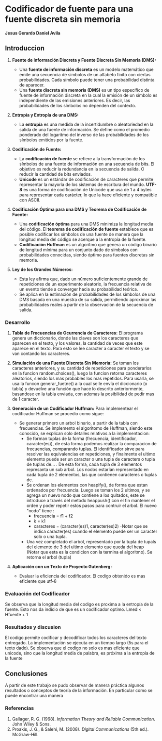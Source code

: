 # Codificador de fuente para una fuente discreta sin memoria
#### Jesus Gerardo Daniel Avila


## Introduccion

1. **Fuente de Información Discreta y Fuente Discreta Sin Memoria (DMS):**
   - Una **fuente de información discreta** es un modelo matemático que emite una secuencia de símbolos de un alfabeto finito con ciertas probabilidades. Cada símbolo puede tener una probabilidad distinta de aparecer.
   - Una **fuente discreta sin memoria (DMS)** es un tipo específico de fuente de información discreta en la cual la emisión de un símbolo es independiente de las emisiones anteriores. Es decir, las probabilidades de los símbolos no dependen del contexto.

2. **Entropía y Entropía de una DMS:**
   - La **entropía** es una medida de la incertidumbre o aleatoriedad en la salida de una fuente de información. Se define como el promedio ponderado del logaritmo del inverso de las probabilidades de los símbolos emitidos por la fuente.

3. **Codificación de Fuente:**
   - La **codificación de fuente** se refiere a la transformación de los símbolos de una fuente de información en una secuencia de bits.
    El objetivo es reducir la redundancia en la secuencia de salida. O reducir la cantidad de bits enviados.
   - **Unicode** es un estándar de codificación de caracteres que permite representar la mayoría de los sistemas de escritura del mundo. **UTF-8** es una forma de codificación de Unicode que usa de 1 a 4 bytes para representar cada carácter, lo que la hace eficiente y compatible con ASCII.

4. **Codificación Óptima para una DMS y Teorema de Codificación de Fuente:**
   - Una **codificación óptima** para una DMS minimiza la longitud media del código. El **teorema de codificación de fuente** establece que es posible codificar los símbolos de una fuente de manera que la longitud media del código se acerque a la entropía de la fuente.
   - **Codificación Huffman** es un algoritmo que genera un código binario de longitud mínima para un conjunto dado de símbolos con probabilidades conocidas, siendo óptimo para fuentes discretas sin memoria.

5. **Ley de los Grandes Números:**
   - Esta ley afirma que, dado un número suficientemente grande de repeticiones de un experimento aleatorio, la frecuencia relativa de un evento tiende a converger hacia su probabilidad teórica.
   - Se aplica en la estimación de probabilidades de los símbolos de una DMS basada en una muestra de su salida, permitiendo aproximar las probabilidades reales a partir de la observación de la secuencia de salida.



### Desarrollo

1. **Tabla de Frecuencias de Ocurrencia de Caracteres:**
   El programa genera un diccionario, donde las claves son los caracteres que aparecen en el texto, y los valores, la cantidad de veces que este aparece en el texto. Para esto se lee caracter a caracter el texto y se van contando los caracteres.

2. **Simulación de una Fuente Discreta Sin Memoria:**
   Se toman los caracteres anteriores, y su cantidad de repeticiones para ponderarlos en la funcion random.choices(), luego la funcion retorna caracteres aleatorios, siendo los mas probables los mas repetidos. Para usarla, se usa la funcon generar_fuetne() a la cual se le envía el diccionario (o tabla) y devuelve una función que hace lo descrito anteriormente, basandose en la tabla enviada, con ademas la posibilidad de pedir mas de 1 caracter.
3. **Generación de un Codificador Huffman:**
   Para implementear el codificador Huffman se procedio como sigue:
      * Se generar primero un arbol binario, a partir de la tabla con frecuencias. Se implemento el algoritomo de Huffman, siendo este conocido, se explican solo detalles relativos a la implementacion:
         * Se forman tuplas de la forma (frecuencia, identificador, caracter(es)), de esta forma podemos realizar la comparacion de frecuencias, comparando tuplas. El identificador sirve para resolver las equivalencias en repeticiones, y finalmente el ultimo elemento puede ser un caracter o una tupla de caracters o tupla de tuplas de... . De esta forma, cada tupla de 3 elementos represanta un sub arbol. Los nodos estarían representado en cada tupla de 2 elementos, las que contienen caracteres o tuplas de. 
         * Se ordenan los elementos con heapify(), de forma que estan ordenados por frecuencia. Luego se toman los 2 ultimos, y se agrega un nuevo nodo que contiene a los quitados, este se introduce a través del metodo heappush()
         con el fin mantener el orden y poder repetir estos pasos para contruir el arbol. El nuevo "nodo" tiene :
            * frecuencia = f1 + f2
            * k = k1
            * caracteres = (caracter(es)1, caracter(es)2)
            -Notar que se indica caracter(es) cuando el elemento puede ser un caracter solo o una tupla.
         * Una vez completado el arbol, representado por la tupla de tupals del elemento de 3 del ultimo elemento que queda del heap (Notar que esta es la condicion con la termina el algoritmo). Se retorna el arbol (tupla)

4. **Aplicación con un Texto de Proyecto Gutenberg:**
   - Evaluar la eficiencia del codificador.
      El codigo obtenido es mas eficiente que utf-8

### Evaluación del Codificador
   Se observa que la longitud media del codigo es proxima a la entropía de la fuente. Esto nos da indicio de que es un codificador optimo. Lmed < Hfuente +  1


### Resultados y discusion
   El codigo permite codificar y decodificar todos los caracteres del texto entregado.
   La implementación se ejecuta en un tiempo largo (5s para el texto dado).
   Se observa que el codigo no solo es mas eficiente que unicode, sino que la longitud media de palabra, es próxima a la entropía de la fuente


## Conclusiones 
   A partir de este trabajo se pudo observar de manera práctica algunos resultados o conceptos de teoría de la información. En particular como se puede encontrar una manera 


### Referencias

1. Gallager, R. G. (1968). *Information Theory and Reliable Communication*. John Wiley & Sons.
2. Proakis, J. G., & Salehi, M. (2008). *Digital Communications* (5th ed.). McGraw-Hill.  



